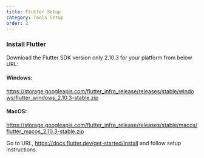 ```yaml
---
title: Flutter Setup
category: Tools Setup
order: 2
---
```


### Install Flutter

Download the Flutter SDK version only 2.10.3 for your platform from below URL:

#### Windows: 
https://storage.googleapis.com/flutter_infra_release/releases/stable/windows/flutter_windows_2.10.3-stable.zip

#### MacOS:
https://storage.googleapis.com/flutter_infra_release/releases/stable/macos/flutter_macos_2.10.3-stable.zip

Go to URL, https://docs.flutter.dev/get-started/install and follow setup instructions.
